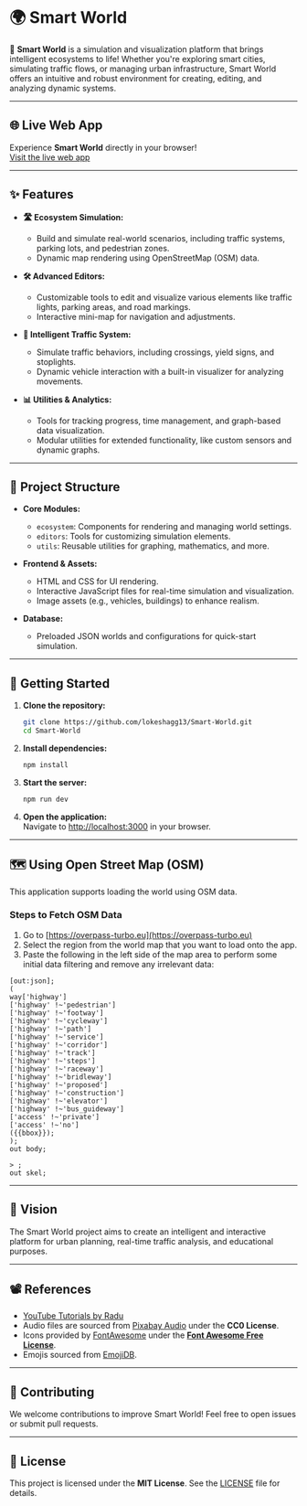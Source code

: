 # 🌍 Smart World

🚗 **Smart World** is a simulation and visualization platform that brings intelligent ecosystems to life! Whether you're exploring smart cities, simulating traffic flows, or managing urban infrastructure, Smart World offers an intuitive and robust environment for creating, editing, and analyzing dynamic systems.

---

## 🌐 Live Web App

Experience **Smart World** directly in your browser!  
[Visit the live web app](https://smart-world-ske3.onrender.com)

---

## ✨ Features

- **🛣️ Ecosystem Simulation:**

  - Build and simulate real-world scenarios, including traffic systems, parking lots, and pedestrian zones.
  - Dynamic map rendering using OpenStreetMap (OSM) data.

- **🛠️ Advanced Editors:**

  - Customizable tools to edit and visualize various elements like traffic lights, parking areas, and road markings.
  - Interactive mini-map for navigation and adjustments.

- **🚦 Intelligent Traffic System:**

  - Simulate traffic behaviors, including crossings, yield signs, and stoplights.
  - Dynamic vehicle interaction with a built-in visualizer for analyzing movements.

- **📊 Utilities & Analytics:**
  - Tools for tracking progress, time management, and graph-based data visualization.
  - Modular utilities for extended functionality, like custom sensors and dynamic graphs.

---

## 📂 Project Structure

- **Core Modules:**

  - `ecosystem`: Components for rendering and managing world settings.
  - `editors`: Tools for customizing simulation elements.
  - `utils`: Reusable utilities for graphing, mathematics, and more.

- **Frontend & Assets:**

  - HTML and CSS for UI rendering.
  - Interactive JavaScript files for real-time simulation and visualization.
  - Image assets (e.g., vehicles, buildings) to enhance realism.

- **Database:**
  - Preloaded JSON worlds and configurations for quick-start simulation.

---

## 🚀 Getting Started

1. **Clone the repository:**

   ```bash
   git clone https://github.com/lokeshagg13/Smart-World.git
   cd Smart-World
   ```

2. **Install dependencies:**

   ```bash
   npm install
   ```

3. **Start the server:**

   ```bash
   npm run dev
   ```

4. **Open the application:**  
   Navigate to [http://localhost:3000](http://localhost:3000) in your browser.

---

## 🗺️ Using Open Street Map (OSM)

This application supports loading the world using OSM data.

### Steps to Fetch OSM Data

1. Go to [https://overpass-turbo.eu](https://overpass-turbo.eu)
2. Select the region from the world map that you want to load onto the app.
3. Paste the following in the left side of the map area to perform some initial data filtering and remove any irrelevant data:

```
[out:json];
(
way['highway']
['highway' !~'pedestrian']
['highway' !~'footway']
['highway' !~'cycleway']
['highway' !~'path']
['highway' !~'service']
['highway' !~'corridor']
['highway' !~'track']
['highway' !~'steps']
['highway' !~'raceway']
['highway' !~'bridleway']
['highway' !~'proposed']
['highway' !~'construction']
['highway' !~'elevator']
['highway' !~'bus_guideway']
['access' !~'private']
['access' !~'no']
({{bbox}});
);
out body;

> ;
out skel;
```

---

## 🎯 Vision

The Smart World project aims to create an intelligent and interactive platform for urban planning, real-time traffic analysis, and educational purposes.

---

## 📽️ References

- [YouTube Tutorials by Radu](https://www.youtube.com/@Radu)
- Audio files are sourced from [Pixabay Audio](https://pixabay.com/service/terms/) under the **CC0 License**.
- Icons provided by [FontAwesome](https://fontawesome.com) under the **[Font Awesome Free License](https://fontawesome.com/license)**.
- Emojis sourced from [EmojiDB](https://emojidb.org).

---

## 🤝 Contributing

We welcome contributions to improve Smart World! Feel free to open issues or submit pull requests.

---

## 📝 License

This project is licensed under the **MIT License**. See the [LICENSE](LICENSE) file for details.